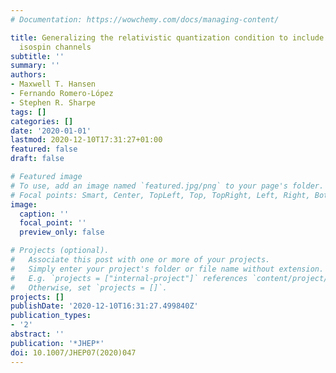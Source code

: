 ```yaml
---
# Documentation: https://wowchemy.com/docs/managing-content/

title: Generalizing the relativistic quantization condition to include all three-pion
  isospin channels
subtitle: ''
summary: ''
authors:
- Maxwell T. Hansen
- Fernando Romero-López
- Stephen R. Sharpe
tags: []
categories: []
date: '2020-01-01'
lastmod: 2020-12-10T17:31:27+01:00
featured: false
draft: false

# Featured image
# To use, add an image named `featured.jpg/png` to your page's folder.
# Focal points: Smart, Center, TopLeft, Top, TopRight, Left, Right, BottomLeft, Bottom, BottomRight.
image:
  caption: ''
  focal_point: ''
  preview_only: false

# Projects (optional).
#   Associate this post with one or more of your projects.
#   Simply enter your project's folder or file name without extension.
#   E.g. `projects = ["internal-project"]` references `content/project/deep-learning/index.md`.
#   Otherwise, set `projects = []`.
projects: []
publishDate: '2020-12-10T16:31:27.499840Z'
publication_types:
- '2'
abstract: ''
publication: '*JHEP*'
doi: 10.1007/JHEP07(2020)047
---
```

